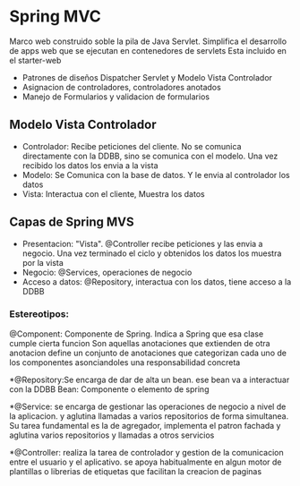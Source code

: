 # Spring MVC
Marco web construido soble la pila de Java Servlet. Simplifica el desarrollo de apps web que se ejecutan en contenedores de servlets
Esta incluido en el starter-web
* Patrones de diseños Dispatcher Servlet y Modelo Vista Controlador
* Asignacion de controladores, controladores anotados
* Manejo de Formularios y validacion de formularios
  
## Modelo Vista Controlador
* Controlador: Recibe peticiones del cliente. No se comunica directamente con la DDBB, sino se comunica con el modelo. Una vez recibido los datos los envia a la vista
* Modelo: Se Comunica con la base de datos. Y le envia al controlador los datos
* Vista: Interactua con el cliente, Muestra los datos
  
## Capas de Spring MVS
* Presentacion: "Vista". @Controller recibe peticiones y las envia a negocio. Una vez terminado el ciclo y obtenidos los datos los muestra por la vista
* Negocio: @Services, operaciones de negocio
* Acceso a datos: @Repository, interactua con los datos, tiene acceso a la DDBB

### Estereotipos: 
@Component: Componente de Spring. Indica a Spring que esa clase cumple cierta funcion
Son aquellas anotaciones que extienden de otra anotacion
define un conjunto de anotaciones que categorizan cada uno de los componentes asonciandoles una responsabilidad concreta

*@Repository:Se encarga de dar de alta un bean. ese bean va a interactuar con la DDBB
Bean: Componente o elemento de spring

*@Service: se encarga de gestionar las operaciones de negocio a nivel de la aplicacion. y aglutina llamadas a varios repositorios de forma simultanea.
Su tarea fundamental es la de agregador, implementa el patron fachada y aglutina varios repositorios y llamadas a otros servicios

*@Controller: realiza la tarea de controlador y gestion de la comunicacion entre el usuario y el aplicativo. se apoya habitualmente en algun motor de plantillas o librerias de etiquetas que facilitan la creacion de paginas
